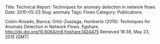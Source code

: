 Title: Technical Report: Techniques for anomaly detection in network flows
Date: 2015-05-23
Slug: anomaly
Tags: Flows
Category: Publications

Colón-Rosado, Bianca; Ortiz-Zuazaga, Humberto (2015): Techniques for
Anomaly Detection in Network Flows. figshare.
<http://dx.doi.org/10.6084/m9.figshare.1424475> Retrieved 18:38, May
23, 2015 (GMT)

